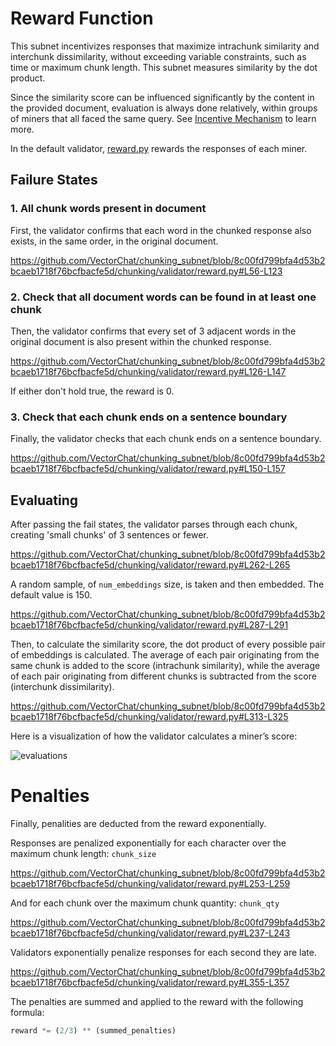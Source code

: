 # Reward Function

This subnet incentivizes responses that maximize intrachunk similarity and interchunk dissimilarity, without exceeding variable constraints, such as time or maximum chunk length. This subnet measures similarity by the dot product.

Since the similarity score can be influenced significantly by the content in the provided document, evaluation is always done relatively, within groups of miners that all faced the same query. See [Incentive Mechanism](./incentive_mechanism.md) to learn more.

In the default validator, [reward.py](../chunking/validator/reward.py) rewards the responses of each miner.

## Failure States

### 1. All chunk words present in document

First, the validator confirms that each word in the chunked response also exists, in the same order, in the original document.

https://github.com/VectorChat/chunking_subnet/blob/8c00fd799bfa4d53b2bcaeb1718f76bcfbacfe5d/chunking/validator/reward.py#L56-L123

### 2. Check that all document words can be found in at least one chunk

Then, the validator confirms that every set of 3 adjacent words in the original document is also present within the chunked response.

https://github.com/VectorChat/chunking_subnet/blob/8c00fd799bfa4d53b2bcaeb1718f76bcfbacfe5d/chunking/validator/reward.py#L126-L147

If either don't hold true, the reward is 0.

### 3. Check that each chunk ends on a sentence boundary

Finally, the validator checks that each chunk ends on a sentence boundary.

https://github.com/VectorChat/chunking_subnet/blob/8c00fd799bfa4d53b2bcaeb1718f76bcfbacfe5d/chunking/validator/reward.py#L150-L157

## Evaluating

After passing the fail states, the validator parses through each chunk, creating 'small chunks' of 3 sentences or fewer.

https://github.com/VectorChat/chunking_subnet/blob/8c00fd799bfa4d53b2bcaeb1718f76bcfbacfe5d/chunking/validator/reward.py#L262-L265

A random sample, of `num_embeddings` size, is taken and then embedded. The default value is 150.

https://github.com/VectorChat/chunking_subnet/blob/8c00fd799bfa4d53b2bcaeb1718f76bcfbacfe5d/chunking/validator/reward.py#L287-L291

Then, to calculate the similarity score, the dot product of every possible pair of embeddings is calculated. The average of each pair originating from the same chunk is added to the score (intrachunk similarity), while the average of each pair originating from different chunks is subtracted from the score (interchunk dissimilarity).

https://github.com/VectorChat/chunking_subnet/blob/8c00fd799bfa4d53b2bcaeb1718f76bcfbacfe5d/chunking/validator/reward.py#L313-L325

Here is a visualization of how the validator calculates a miner’s score:

![evaluations](../assets/evaluations.png)

# Penalties

Finally, penalities are deducted from the reward exponentially.

Responses are penalized exponentially for each character over the maximum chunk length: `chunk_size`

https://github.com/VectorChat/chunking_subnet/blob/8c00fd799bfa4d53b2bcaeb1718f76bcfbacfe5d/chunking/validator/reward.py#L253-L259

And for each chunk over the maximum chunk quantity: `chunk_qty`

https://github.com/VectorChat/chunking_subnet/blob/8c00fd799bfa4d53b2bcaeb1718f76bcfbacfe5d/chunking/validator/reward.py#L237-L243

Validators exponentially penalize responses for each second they are late.

https://github.com/VectorChat/chunking_subnet/blob/8c00fd799bfa4d53b2bcaeb1718f76bcfbacfe5d/chunking/validator/reward.py#L355-L357

The penalties are summed and applied to the reward with the following formula:

```python
reward *= (2/3) ** (summed_penalties)
```
